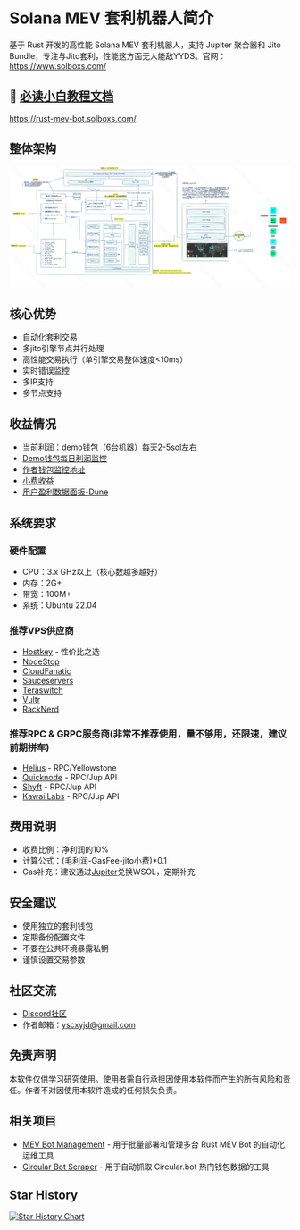# Solana MEV 套利机器人简介

基于 Rust 开发的高性能 Solana MEV 套利机器人，支持 Jupiter 聚合器和 Jito Bundle，专注与Jito套利，性能这方面无人能敌YYDS。官网：https://www.solboxs.com/

## 🔴  [必读小白教程文档](https://rust-mev-bot.solboxs.com/)
https://rust-mev-bot.solboxs.com/
## 整体架构
![alt text](image.png)
## 核心优势
- 自动化套利交易
- 多jito引擎节点并行处理
- 高性能交易执行（单引擎交易整体速度<10ms）
- 实时错误监控
- 多IP支持
- 多节点支持

## 收益情况
- 当前利润：demo钱包（6台机器）每天2-5sol左右
- [Demo钱包每日利润监控](https://www.circular.bot/address/F1gnxS6Csq8pyApuogH2R6z5TqShwu3o7DMTm5WUphJ7)
- [作者钱包监控地址](https://solscan.io/account/F1gnxS6Csq8pyApuogH2R6z5TqShwu3o7DMTm5WUphJ7)
- [小费收益](https://solscan.io/account/BUp6bo7x5UG3Xq8KSrnFwGbuzFJHsJcQ5vMnb9LwR7G4)
- [用户盈利数据面板-Dune](https://dune.com/yscxy/rust-mev-bot-dashboard)

## 系统要求
### 硬件配置
- CPU：3.x GHz以上（核心数越多越好）
- 内存：2G+
- 带宽：100M+
- 系统：Ubuntu 22.04

### 推荐VPS供应商
- [Hostkey](https://hostkey.com/vps/) - 性价比之选
- [NodeStop](https://billing.nodestop.io/store/bare-metal)
- [CloudFanatic](https://cloudfanatic.net/)
- [Sauceservers](https://sauceservers.com/)
- [Teraswitch](https://teraswitch.com/)
- [Vultr](https://www.vultr.com/)
- [RackNerd](https://www.racknerd.com/)

### 推荐RPC & GRPC服务商(非常不推荐使用，量不够用，还限速，建议前期拼车)
- [Helius](https://www.helius.dev/) - RPC/Yellowstone
- [Quicknode](https://www.quicknode.com/?via=cetipo) - RPC/Jup API
- [Shyft](https://shyft.to/) - RPC/Jup API
- [KawaiiLabs](https://discord.gg/kawaiilabs) - RPC/Jup API

## 费用说明
- 收费比例：净利润的10%
- 计算公式：(毛利润-GasFee-jito小费)*0.1
- Gas补充：建议通过[Jupiter](https://jup.ag/)兑换WSOL，定期补充

## 安全建议
- 使用独立的套利钱包
- 定期备份配置文件
- 不要在公共环境暴露私钥
- 谨慎设置交易参数

## 社区交流
- [Discord社区](https://discord.gg/rCBZy4ZKZD)
- 作者邮箱：yscxyjd@gmail.com

## 免责声明
本软件仅供学习研究使用。使用者需自行承担因使用本软件而产生的所有风险和责任。作者不对因使用本软件造成的任何损失负责。

## 相关项目
- [MEV Bot Management](https://github.com/WhiteWatson/mev-bot-management) - 用于批量部署和管理多台 Rust MEV Bot 的自动化运维工具
- [Circular Bot Scraper](https://github.com/WhiteWatson/circular-bot-scraper) - 用于自动抓取 Circular.bot 热门钱包数据的工具

## Star History
[![Star History Chart](https://api.star-history.com/svg?repos=SaoXuan/rust-mev-bot-shared&type=Date)](https://star-history.com/#SaoXuan/rust-mev-bot-shared&Date)
